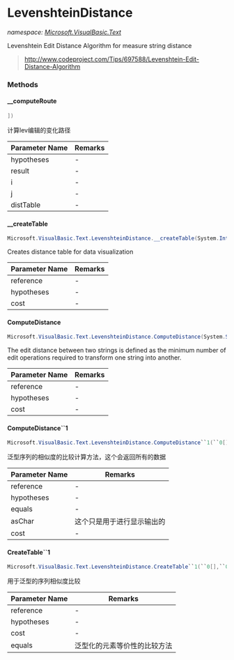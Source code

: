 ﻿# LevenshteinDistance
_namespace: [Microsoft.VisualBasic.Text](./index.md)_

Levenshtein Edit Distance Algorithm for measure string distance

> 
>  http://www.codeproject.com/Tips/697588/Levenshtein-Edit-Distance-Algorithm
>  


### Methods

#### __computeRoute
```csharp
])
```
计算lev编辑的变化路径

|Parameter Name|Remarks|
|--------------|-------|
|hypotheses|-|
|result|-|
|i|-|
|j|-|
|distTable|-|


#### __createTable
```csharp
Microsoft.VisualBasic.Text.LevenshteinDistance.__createTable(System.Int32[],System.Int32[],System.Double)
```
Creates distance table for data visualization

|Parameter Name|Remarks|
|--------------|-------|
|reference|-|
|hypotheses|-|
|cost|-|


#### ComputeDistance
```csharp
Microsoft.VisualBasic.Text.LevenshteinDistance.ComputeDistance(System.String,System.String,System.Double)
```
The edit distance between two strings is defined as the minimum number of
 edit operations required to transform one string into another.

|Parameter Name|Remarks|
|--------------|-------|
|reference|-|
|hypotheses|-|
|cost|-|


#### ComputeDistance``1
```csharp
Microsoft.VisualBasic.Text.LevenshteinDistance.ComputeDistance``1(``0[],``0[],Microsoft.VisualBasic.Text.LevenshteinDistance.Equals{``0},Microsoft.VisualBasic.Text.LevenshteinDistance.ToChar{``0},System.Double)
```
泛型序列的相似度的比较计算方法，这个会返回所有的数据

|Parameter Name|Remarks|
|--------------|-------|
|reference|-|
|hypotheses|-|
|equals|-|
|asChar|这个只是用于进行显示输出的|
|cost|-|


#### CreateTable``1
```csharp
Microsoft.VisualBasic.Text.LevenshteinDistance.CreateTable``1(``0[],``0[],System.Double,Microsoft.VisualBasic.Text.LevenshteinDistance.Equals{``0})
```
用于泛型的序列相似度比较

|Parameter Name|Remarks|
|--------------|-------|
|reference|-|
|hypotheses|-|
|cost|-|
|equals|泛型化的元素等价性的比较方法|




